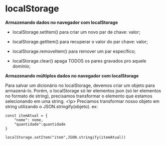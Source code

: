 # localStorage

**Armazenando dados no navegador com localStorage**

* localStorage.setItem() para criar um novo par de chave: valor;

* localStorage.getItem() para recuperar o valor do par chave: valor;

* localStorage.removeItem() para remover um par específico;

* localStorage.clear() apaga TODOS os pares gravados pro aquele domínio;


**Armazenando múltiplos dados no navegador com localStorage**

<p>Para salvar um dicionário no localStorage, devemos criar um objeto para armazená-lo. Porém, o localStorage só ler elementos json (só ler elementos no formato de string),
precisamos transformar o elemento que estamos selecionando em uma string.
<\p>
    Preciamos transformar nosso objeto em string utilizando o JSON.stringify(objeto). ex:

~~~
const itemAtual = {
    "nome": nome,
    "quantidade":quantidade
}
    
localStorage.setItem("item",JSON.stringify(itemAtual))
~~~
